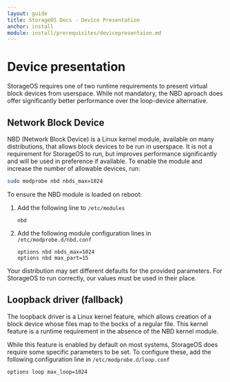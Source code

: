 ```yaml
---
layout: guide
title: StorageOS Docs - Device Presentation
anchor: install
module: install/prerequisites/devicepresentaion.md
---
```


# Device presentation

StorageOS requires one of two runtime requirements to present virtual block devices
from userspace. While not mandatory, the NBD aproach does offer significantly
better performance over the loop-device alternative.

## Network Block Device

NBD (Network Block Device) is a Linux kernel module, available on many
distributions, that allows block devices to be run in userspace. It is not a
requirement for StorageOS to run, but improves performance significantly and
will be used in preference if available. To enable the module and increase the
number of allowable devices, run:

```bash
sudo modprobe nbd nbds_max=1024
```

To ensure the NBD module is loaded on reboot:

1. Add the following line to `/etc/modules`

    ```text
    nbd
    ```

1. Add the following module configuration lines in `/etc/modprobe.d/nbd.conf`

    ```text
    options nbd nbds_max=1024
    options nbd max_part=15
    ```

Your distribution may set different defaults for the provided
parameters. For StorageOS to run correctly, our values must be used in their
place.

## Loopback driver (fallback)

The loopback driver is a Linux kernel feature, which allows creation of a block
device whose files map to the bocks of a regular file. This kernel feature is a
runtime requirement in the absence of the NBD kernel module.

While this feature is enabled by default on most systems, StorageOS does require some
specific parameters to be set. To configure these, add the following
configuration line in `/etc/modprobe.d/loop.conf`

```text
options loop max_loop=1024
```
